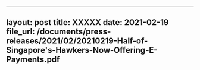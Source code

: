 
---
layout: post
title:  XXXXX
date:   2021-02-19
file_url: /documents/press-releases/2021/02/20210219-Half-of-Singapore's-Hawkers-Now-Offering-E-Payments.pdf
---

